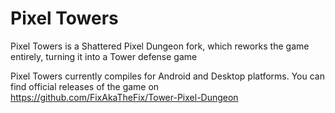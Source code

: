 # Pixel Towers

Pixel Towers is a Shattered Pixel Dungeon fork, which reworks the game entirely, turning it into a Tower defense game

Pixel Towers currently compiles for Android and Desktop platforms. You can find official releases of the game on https://github.com/FixAkaTheFix/Tower-Pixel-Dungeon

